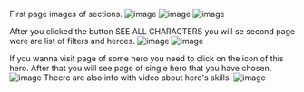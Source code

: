 First page images of sections.
![image](https://github.com/ZaharKhach/DotaHeroesPortal/assets/123116253/4f8a69e9-0cae-4df9-919f-3d04b6cb606a)
![image](https://github.com/ZaharKhach/DotaHeroesPortal/assets/123116253/1cb50253-f389-4306-8db6-94ca5e8ef5b9)
![image](https://github.com/ZaharKhach/DotaHeroesPortal/assets/123116253/1001e29f-d7f0-465a-aa63-923f8ee2f760)

After you clicked the button SEE ALL CHARACTERS you will se second page were are list of filters and heroes.
![image](https://github.com/ZaharKhach/DotaHeroesPortal/assets/123116253/f6b96201-53b0-4780-926f-8614a9edaa03)
![image](https://github.com/ZaharKhach/DotaHeroesPortal/assets/123116253/677b36de-ca4a-4f65-8f65-3c30e63113e1)

If you wanna visit page of some hero you need to click on the icon of this hero. After that you will see page of single hero that you have chosen.
![image](https://github.com/ZaharKhach/DotaHeroesPortal/assets/123116253/c1d28bf5-5bca-4652-af8c-1b1b769fed75)
Theere are also info with video about hero's skills.
![image](https://github.com/ZaharKhach/DotaHeroesPortal/assets/123116253/c7df7b9c-8d0d-444e-9b6f-161c26f2c86e)
